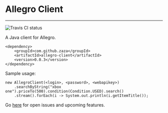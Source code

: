 # Allegro Client

---

![Travis CI status](https://travis-ci.org/zaza/allegro-client.svg?branch=master)

A Java client for Allegro.

```
<dependency>
    <groupId>com.github.zaza</groupId>
    <artifactId>allegro-client</artifactId>
    <version>0.0.3</version>
</dependency>
```

Sample usage:

```
new AllegroClient(<login>, <password>, <webapikey>)
	.searchByString("xbox one").priceTo(500).condition(Condition.USED).search()
	.stream().forEach(i -> System.out.println(i.getItemTitle());
```

Go [here](https://github.com/zaza/allegro-client/issues) for open issues and upcoming features.